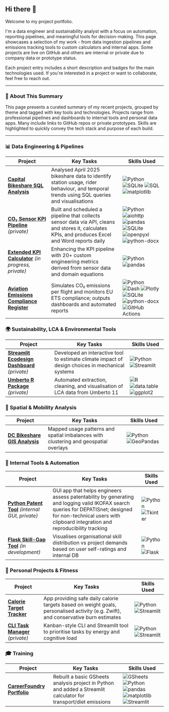 ## Hi there 👋

Welcome to my project portfolio.

I'm a data engineer and sustainability analyst with a focus on automation, reporting pipelines, and meaningful tools for decision-making. This page showcases a selection of my work - from data ingestion pipelines and emissions tracking tools to custom calculators and internal apps. Some projects are live on GitHub and others are internal or private due to company data or prototype status.

Each project entry includes a short description and badges for the main technologies used. If you're interested in a project or want to collaborate, feel free to reach out.

---

### 🧭 About This Summary

This page presents a curated summary of my recent projects, grouped by theme and tagged with key tools and technologies. Projects range from professional pipelines and dashboards to internal tools and personal data apps. Many include links to GitHub repos or private prototypes. Skills are highlighted to quickly convey the tech stack and purpose of each build.

---

### 📊 Data Engineering & Pipelines
| Project | Key Tasks | Skills Used |
|---------|-----------|-------------|
| [**Capital Bikeshare SQL Analysis**](https://github.com/daniel-lee-wilkinson/capitalbikeshare_sql) | Analysed April 2025 bikeshare data to identify station usage, rider behaviour, and temporal trends using SQL queries and visualisations | ![Python](https://img.shields.io/badge/Python-3.11-blue?logo=python) ![SQLite](https://img.shields.io/badge/SQLite-grey?logo=sqlite) ![SQL](https://img.shields.io/badge/SQL-blue) ![matplotlib](https://img.shields.io/badge/matplotlib-blue?logo=matplotlib)  |
| [**CO₂ Sensor KPI Pipeline**](https://github.com/daniel-lee-wilkinson/aerostream) *(private)* | Built and scheduled a pipeline that collects sensor data via API, cleans and stores it, calculates KPIs, and produces Excel and Word reports daily | ![Python](https://img.shields.io/badge/Python-3.11-blue?logo=python) ![aiohttp](https://img.shields.io/badge/aiohttp-grey) ![pandas](https://img.shields.io/badge/pandas-green?logo=pandas) ![SQLite](https://img.shields.io/badge/SQLite-grey?logo=sqlite) ![openpyxl](https://img.shields.io/badge/openpyxl-grey) ![python-docx](https://img.shields.io/badge/python--docx-grey) |
| [**Extended KPI Calculator**](https://github.com/daniel-lee-wilkinson/aerostream) *(in progress, private)* | Enhancing the KPI pipeline with 20+ custom engineering metrics derived from sensor data and domain equations | ![Python](https://img.shields.io/badge/Python-3.11-blue?logo=python) ![pandas](https://img.shields.io/badge/pandas-green?logo=pandas) |
| [**Aviation Emissions Compliance Register**](https://github.com/daniel-lee-wilkinson/aviation-emissions-compliance-register) | Simulates CO₂ emissions per flight and monitors EU ETS compliance; outputs dashboards and automated reports | ![Python](https://img.shields.io/badge/Python-3.11-blue?logo=python) ![Dash](https://img.shields.io/badge/Dash-blue) ![Plotly](https://img.shields.io/badge/Plotly-blue?logo=plotly) ![SQLite](https://img.shields.io/badge/SQLite-grey?logo=sqlite) ![python-docx](https://img.shields.io/badge/python--docx-grey) ![GitHub Actions](https://img.shields.io/badge/GitHub_Actions-blue?logo=github-actions) |

### 🌍 Sustainability, LCA & Environmental Tools
| Project | Key Tasks | Skills Used |
|---------|-----------|-------------|
| [**Streamlit Ecodesign Dashboard**](https://github.com/daniel-lee-wilkinson/aerostream) *(private)* | Developed an interactive tool to estimate climate impact of design choices in mechanical systems | ![Python](https://img.shields.io/badge/Python-3.11-blue?logo=python) ![Streamlit](https://img.shields.io/badge/Streamlit-red?logo=streamlit) |
| [**Umberto R Package**](https://github.com/daniel-lee-wilkinson/openlca-2-r) *(private)* | Automated extraction, cleaning, and visualisation of LCA data from Umberto 11 | ![R](https://img.shields.io/badge/R-blue?logo=r) ![data.table](https://img.shields.io/badge/data.table-green) ![ggplot2](https://img.shields.io/badge/ggplot2-blue) |

### 🧱 Spatial & Mobility Analysis
| Project | Key Tasks | Skills Used |
|---------|-----------|-------------|
| [**DC Bikeshare GIS Analysis**](https://github.com/daniel-lee-wilkinson/capitalbikeshare_station_analysis) | Mapped usage patterns and spatial imbalances with clustering and geospatial overlays | ![Python](https://img.shields.io/badge/Python-3.11-blue?logo=python) ![GeoPandas](https://img.shields.io/badge/GeoPandas-green) |

### 🔧 Internal Tools & Automation
| Project | Key Tasks | Skills Used |
|---------|-----------|-------------|
| [**Python Patent Tool**](https://github.com/daniel-lee-wilkinson/aerostream) *(internal GUI, private)* | GUI app that helps engineers assess patentability by generating and logging valid IKOFAX search queries for DEPATISnet; designed for non-technical users with clipboard integration and reproducibility tracking | ![Python](https://img.shields.io/badge/Python-3.11-blue?logo=python) ![Tkinter](https://img.shields.io/badge/Tkinter-grey) |
| [**Flask Skill-Gap Tool**](https://github.com/daniel-lee-wilkinson/skill-bubbles) *(in development)* | Visualises organisational skill distribution vs project demands based on user self-ratings and internal DB | ![Python](https://img.shields.io/badge/Python-3.11-blue?logo=python) ![Flask](https://img.shields.io/badge/Flask-grey?logo=flask) |

### 🏃 Personal Projects & Fitness
| Project | Key Tasks | Skills Used |
|---------|-----------|-------------|
| [**Calorie Target Tracker**](https://github.com/daniel-lee-wilkinson/calorie_calculator) | App providing safe daily calorie targets based on weight goals, personalised activity (e.g. Zwift), and conservative burn estimates | ![Python](https://img.shields.io/badge/Python-3.11-blue?logo=python) ![Streamlit](https://img.shields.io/badge/Streamlit-red?logo=streamlit) |
| [**CLI Task Manager**](https://github.com/daniel-lee-wilkinson/task-webapp) *(private)* | Kanban-style CLI and Streamlit tool to prioritise tasks by energy and cognitive load | ![Python](https://img.shields.io/badge/Python-3.11-blue?logo=python) ![Streamlit](https://img.shields.io/badge/Streamlit-red?logo=streamlit) |

### 🎓 Training
| Project | Key Tasks | Skills Used |
|---------|-----------|-------------|
| [**CareerFoundry Portfolio**](https://github.com/daniel-lee-wilkinson/careerfoundry_DA) | Rebuilt a basic GSheets analysis project in Python and added a Streamlit calculator for transport/diet emissions | ![GSheets](https://img.shields.io/badge/Google_Sheets-grey?logo=googlesheets) ![Python](https://img.shields.io/badge/Python-3.11-blue?logo=python) ![pandas](https://img.shields.io/badge/pandas-green?logo=pandas) ![matplotlib](https://img.shields.io/badge/matplotlib-blue?logo=matplotlib) ![Streamlit](https://img.shields.io/badge/Streamlit-red?logo=streamlit) |
